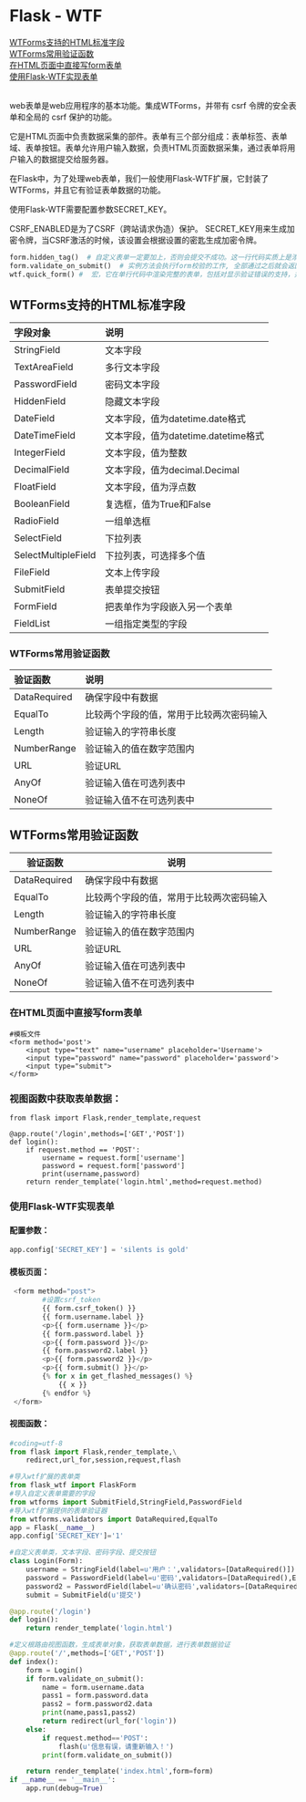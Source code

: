 # Flask - WTF

[WTForms支持的HTML标准字段](#WTForms支持的HTML标准字段)<br/>
[WTForms常用验证函数](#WTForms常用验证函数)<br/>
[在HTML页面中直接写form表单](#在html页面中直接写form表单)<br/>
[使用Flask-WTF实现表单](#使用flask-wtf实现表单)<br/>
<br/>



web表单是web应用程序的基本功能。集成WTForms，并带有 csrf 令牌的安全表单和全局的 csrf 保护的功能。

它是HTML页面中负责数据采集的部件。表单有三个部分组成：表单标签、表单域、表单按钮。表单允许用户输入数据，负责HTML页面数据采集，通过表单将用户输入的数据提交给服务器。

在Flask中，为了处理web表单，我们一般使用Flask-WTF扩展，它封装了WTForms，并且它有验证表单数据的功能。

使用Flask-WTF需要配置参数SECRET_KEY。

CSRF_ENABLED是为了CSRF（跨站请求伪造）保护。 SECRET_KEY用来生成加密令牌，当CSRF激活的时候，该设置会根据设置的密匙生成加密令牌。


```python
form.hidden_tag()  # 自定义表单一定要加上，否则会提交不成功。这一行代码实质上是添加了一个隐藏字段csrf_token,这是一个随机生成的token，用来防范黑客攻击。
form.validate_on_submit()  # 实例方法会执行form校验的工作, 全部通过之后就会返回True
wtf.quick_form() #  宏，它在单行代码中渲染完整的表单，包括对显示验证错误的支持，并且适配Bootstrap框架的所有样式。-->
```











## WTForms支持的HTML标准字段

<table>
<thead>
<tr>
<th style="text-align:left">字段对象</th>
<th style="text-align:left">说明</th>
</tr>
</thead>
<tbody>
<tr>
<td>StringField</td>
<td>文本字段</td></tr>
<tr>
<td>TextAreaField</td>
<td>多行文本字段</td></tr>
<tr>
<td>PasswordField</td>
<td>密码文本字段</td></tr>
<tr>
<td>HiddenField</td>
<td>隐藏文本字段</td></tr>
<tr>
<td>DateField</td>
<td>文本字段，值为datetime.date格式</td></tr>
<tr>
<td>DateTimeField</td>
<td>文本字段，值为datetime.datetime格式</td></tr>
<tr>
<td>IntegerField</td>
<td>文本字段，值为整数</td></tr>
<tr>
<td>DecimalField</td>
<td>文本字段，值为decimal.Decimal</td></tr>
<tr>
<td>FloatField</td>
<td>文本字段，值为浮点数</td>
</tr>
<tr>
<td>BooleanField</td>
<td style="text-align:left">&#x590D;&#x9009;&#x6846;&#xFF0C;&#x503C;&#x4E3A;True&#x548C;False</td>
</tr>
<tr>
<td style="text-align:left">RadioField</td>
<td style="text-align:left">&#x4E00;&#x7EC4;&#x5355;&#x9009;&#x6846;</td>
</tr>
<tr>
<td style="text-align:left">SelectField</td>
<td style="text-align:left">&#x4E0B;&#x62C9;&#x5217;&#x8868;</td>
</tr>
<tr>
<td style="text-align:left">SelectMultipleField</td>
<td style="text-align:left">&#x4E0B;&#x62C9;&#x5217;&#x8868;&#xFF0C;&#x53EF;&#x9009;&#x62E9;&#x591A;&#x4E2A;&#x503C;</td>
</tr>
<tr>
<td style="text-align:left">FileField</td>
<td style="text-align:left">&#x6587;&#x672C;&#x4E0A;&#x4F20;&#x5B57;&#x6BB5;</td>
</tr>
<tr>
<td style="text-align:left">SubmitField</td>
<td style="text-align:left">&#x8868;&#x5355;&#x63D0;&#x4EA4;&#x6309;&#x94AE;</td>
</tr>
<tr>
<td style="text-align:left">FormField</td>
<td style="text-align:left">&#x628A;&#x8868;&#x5355;&#x4F5C;&#x4E3A;&#x5B57;&#x6BB5;&#x5D4C;&#x5165;&#x53E6;&#x4E00;&#x4E2A;&#x8868;&#x5355;</td>
</tr>
<tr>
<td style="text-align:left">FieldList</td>
<td style="text-align:left">&#x4E00;&#x7EC4;&#x6307;&#x5B9A;&#x7C7B;&#x578B;&#x7684;&#x5B57;&#x6BB5;</td>
</tr>
</tbody>
</table>
<h3 id="wtforms&#x5E38;&#x7528;&#x9A8C;&#x8BC1;&#x51FD;&#x6570;">WTForms&#x5E38;&#x7528;&#x9A8C;&#x8BC1;&#x51FD;&#x6570;</h3>
<table>
<thead>
<tr>
<th style="text-align:left">&#x9A8C;&#x8BC1;&#x51FD;&#x6570;</th>
<th style="text-align:left">&#x8BF4;&#x660E;</th>
</tr>
</thead>
<tbody>
<tr>
<td style="text-align:left">DataRequired</td>
<td style="text-align:left">&#x786E;&#x4FDD;&#x5B57;&#x6BB5;&#x4E2D;&#x6709;&#x6570;&#x636E;</td>
</tr>
<tr>
<td style="text-align:left">EqualTo</td>
<td style="text-align:left">&#x6BD4;&#x8F83;&#x4E24;&#x4E2A;&#x5B57;&#x6BB5;&#x7684;&#x503C;&#xFF0C;&#x5E38;&#x7528;&#x4E8E;&#x6BD4;&#x8F83;&#x4E24;&#x6B21;&#x5BC6;&#x7801;&#x8F93;&#x5165;</td>
</tr>
<tr>
<td style="text-align:left">Length</td>
<td style="text-align:left">&#x9A8C;&#x8BC1;&#x8F93;&#x5165;&#x7684;&#x5B57;&#x7B26;&#x4E32;&#x957F;&#x5EA6;</td>
</tr>
<tr>
<td style="text-align:left">NumberRange</td>
<td style="text-align:left">&#x9A8C;&#x8BC1;&#x8F93;&#x5165;&#x7684;&#x503C;&#x5728;&#x6570;&#x5B57;&#x8303;&#x56F4;&#x5185;</td>
</tr>
<tr>
<td style="text-align:left">URL</td>
<td style="text-align:left">&#x9A8C;&#x8BC1;URL</td>
</tr>
<tr>
<td style="text-align:left">AnyOf</td>
<td style="text-align:left">&#x9A8C;&#x8BC1;&#x8F93;&#x5165;&#x503C;&#x5728;&#x53EF;&#x9009;&#x5217;&#x8868;&#x4E2D;</td>
</tr>
<tr>
<td style="text-align:left">NoneOf</td>
<td style="text-align:left">&#x9A8C;&#x8BC1;&#x8F93;&#x5165;&#x503C;&#x4E0D;&#x5728;&#x53EF;&#x9009;&#x5217;&#x8868;&#x4E2D;</td>
</tr>
</tbody>
</table>










## WTForms常用验证函数
<table>
<thead>
<tr>
<th>验证函数</th>
<th>说明</th>
</tr>
</thead>
<tbody>
<tr>
<td>DataRequired</td>
<td>确保字段中有数据</td></tr>
<tr>
<td>EqualTo</td>
<td>比较两个字段的值&#xFF0C;&#x5E38;&#x7528;&#x4E8E;&#x6BD4;&#x8F83;&#x4E24;&#x6B21;&#x5BC6;&#x7801;&#x8F93;&#x5165;</td>
</tr>
<tr>
<td style="text-align:left">Length</td>
<td>验证输入的字符串长度</td>
</tr>
<tr>
<td>NumberRange</td>
<td>验证输入的值在数字范围内</td>
</tr>
<tr>
<td>URL</td>
<td>验证URL</td>
</tr>
<tr>
<td>AnyOf</td>
<td>验证输入值在可选列表中</td>
</tr>
<tr>
<td>NoneOf</td>
<td>验证输入值不在可选列表中</td>
</tr>
</tbody>
</table>  









### 在HTML页面中直接写form表单

```
#模板文件
<form method='post'>
    <input type="text" name="username" placeholder='Username'>
    <input type="password" name="password" placeholder='password'>
    <input type="submit">
</form>
```

### 视图函数中获取表单数据：
```
from flask import Flask,render_template,request

@app.route('/login',methods=['GET','POST'])
def login():
    if request.method == 'POST':
        username = request.form['username']
        password = request.form['password']
        print(username,password)
    return render_template('login.html',method=request.method)
```

### 使用Flask-WTF实现表单

#### 配置参数：
```python
app.config['SECRET_KEY'] = 'silents is gold'
``` 
#### 模板页面：
```python
 <form method="post">
        #设置csrf_token
        {{ form.csrf_token() }}
        {{ form.username.label }}
        <p>{{ form.username }}</p>
        {{ form.password.label }}
        <p>{{ form.password }}</p>
        {{ form.password2.label }}
        <p>{{ form.password2 }}</p>
        <p>{{ form.submit() }}</p>
        {% for x in get_flashed_messages() %}
            {{ x }}
        {% endfor %}
 </form>
```

#### 视图函数：
```python
#coding=utf-8
from flask import Flask,render_template,\
    redirect,url_for,session,request,flash

#导入wtf扩展的表单类
from flask_wtf import FlaskForm
#导入自定义表单需要的字段
from wtforms import SubmitField,StringField,PasswordField
#导入wtf扩展提供的表单验证器
from wtforms.validators import DataRequired,EqualTo
app = Flask(__name__)
app.config['SECRET_KEY']='1'

#自定义表单类，文本字段、密码字段、提交按钮
class Login(Form):
    username = StringField(label=u'用户：',validators=[DataRequired()])
    password = PasswordField(label=u'密码',validators=[DataRequired(),EqualTo('ps2','err')])
    password2 = PasswordField(label=u'确认密码',validators=[DataRequired()])
    submit = SubmitField(u'提交')

@app.route('/login')
def login():
    return render_template('login.html')

#定义根路由视图函数，生成表单对象，获取表单数据，进行表单数据验证
@app.route('/',methods=['GET','POST'])
def index():
    form = Login()
    if form.validate_on_submit():
        name = form.username.data
        pass1 = form.password.data
        pass2 = form.password2.data
        print(name,pass1,pass2)
        return redirect(url_for('login'))
    else:
        if request.method=='POST':
            flash(u'信息有误，请重新输入！')
        print(form.validate_on_submit())

    return render_template('index.html',form=form)
if __name__ == '__main__':
    app.run(debug=True)
```